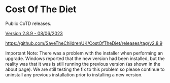 # Cost Of The Diet

Public CoTD releases.

[Version 2.8.9 - 08/06/2023](https://github.com/SaveTheChildrenUK/CostOfTheDiet/releases/download/v2.8.9/Cost-of-The-Diet-Setup-2.8.9.exe)

https://github.com/SaveTheChildrenUK/CostOfTheDiet/releases/tag/v2.8.9

Important Note: 
There was a problem with the installer when performing an upgrade. Windows reported that the new version had been installed, but the reality was that it was is still running the previous version (as shown in the about page). We are still testing the fix to this problem so please continue to uninstall any previous installation prior to installing a new version.

